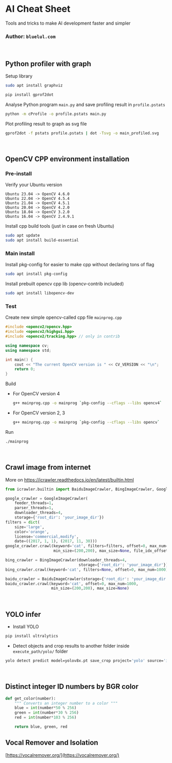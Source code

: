 # AI Cheat Sheet
Tools and tricks to make AI development faster and simpler

### Author: `bluelul.com`

<br>

## Python profiler with graph
Setup library
```bash
sudo apt install graphviz
```
```bash
pip install gprof2dot
```
Analyse Python program `main.py` and save profiling result in `profile.pstats`
```bash
python -m cProfile -o profile.pstats main.py
```
Plot profiling result to graph as svg file
```bash
gprof2dot -f pstats profile.pstats | dot -Tsvg -o main_profiled.svg
```

<br>

## OpenCV CPP environment installation
### Pre-install
Verify your Ubuntu version
```
Ubuntu 23.04 -> OpenCV 4.6.0
Ubuntu 22.04 -> OpenCV 4.5.4
Ubuntu 21.04 -> OpenCV 4.5.1
Ubuntu 20.04 -> OpenCV 4.2.0
Ubuntu 18.04 -> OpenCV 3.2.0
Ubuntu 16.04 -> OpenCV 2.4.9.1
```
Install cpp build tools (just in case on fresh Ubuntu)
```bash
sudo apt update
sudo apt install build-essential
```
### Main install
Install pkg-config for easier to make cpp without declaring tons of flag
```bash
sudo apt install pkg-config
```
Install prebuilt opencv cpp lib (opencv-contrib included)
```bash
sudo apt install libopencv-dev
```
### Test
Create new simple opencv-called cpp file `mainprog.cpp`
```cpp
#include <opencv2/opencv.hpp>
#include <opencv2/highgui.hpp>
#include <opencv2/tracking.hpp> // only in contrib

using namespace cv;
using namespace std;

int main() {
    cout << "The current OpenCV version is " << CV_VERSION << "\n";
    return 0;
}
```
Build
- For OpenCV version 4
    ```bash
    g++ mainprog.cpp -o mainprog `pkg-config --cflags --libs opencv4`
    ```
- For OpenCV version 2, 3
    ```bash
    g++ mainprog.cpp -o mainprog `pkg-config --cflags --libs opencv`
    ```
Run
```bash
./mainprog
```

<br>

## Crawl image from internet
More on https://icrawler.readthedocs.io/en/latest/builtin.html
```python
from icrawler.builtin import BaiduImageCrawler, BingImageCrawler, GoogleImageCrawler

google_crawler = GoogleImageCrawler(
    feeder_threads=1,
    parser_threads=1,
    downloader_threads=4,
    storage={'root_dir': 'your_image_dir'})
filters = dict(
    size='large',
    color='orange',
    license='commercial,modify',
    date=((2017, 1, 1), (2017, 11, 30)))
google_crawler.crawl(keyword='cat', filters=filters, offset=0, max_num=1000,
                     min_size=(200,200), max_size=None, file_idx_offset=0)

bing_crawler = BingImageCrawler(downloader_threads=4,
                                storage={'root_dir': 'your_image_dir'})
bing_crawler.crawl(keyword='cat', filters=None, offset=0, max_num=1000)

baidu_crawler = BaiduImageCrawler(storage={'root_dir': 'your_image_dir'})
baidu_crawler.crawl(keyword='cat', offset=0, max_num=1000,
                    min_size=(200,200), max_size=None)
```

<br>

## YOLO infer
- Install YOLO
```bash
pip install ultralytics
```
- Detect objects and crop results to another folder inside `execute_path/yolo/` folder
```bash
yolo detect predict model=yolov8x.pt save_crop project='yolo' source='input_folder_or_file'
```

<br>

## Distinct integer ID numbers by BGR color
```python
def get_color(number):
    """ Converts an integer number to a color """
    blue = int(number*50 % 256)
    green = int(number*30 % 256)
    red = int(number*103 % 256)

    return blue, green, red
```

## Vocal Remover and Isolation
[https://vocalremover.org/](https://vocalremover.org/)
